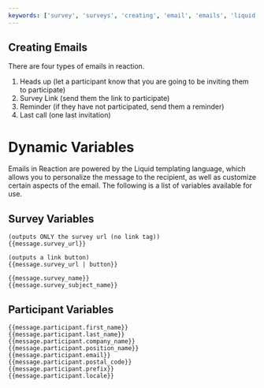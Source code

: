 ```yaml
---
keywords: ['survey', 'surveys', 'creating', 'email', 'emails', 'liquid', 'survey link', 'heads up', 'survey link', 'reminder', 'last call', 'sending']
---
```


## Creating Emails

There are four types of emails in reaction.

1. Heads up (let a participant know that you are going to be inviting them to participate)
2. Survey Link (send them the link to participate)
3. Reminder (if they have not participated, send them a reminder)
4. Last call (one last invitation)

# Dynamic Variables

Emails in Reaction are powered by the Liquid templating language, which allows you to personalize the message to the recipient, as well as customize certain aspects of the email. The following is a list of variables available for use.

## Survey Variables

``` liquid
(outputs ONLY the survey url (no link tag))
{{message.survey_url}}

(outputs a link button)
{{message.survey_url | button}}

{{message.survey_name}}
{{message.survey_subject_name}}
```

## Participant Variables

``` liquid
{{message.participant.first_name}}
{{message.participant.last_name}}
{{message.participant.company_name}}
{{message.participant.position_name}}
{{message.participant.email}}
{{message.participant.postal_code}}
{{message.participant.prefix}}
{{message.participant.locale}}
```
